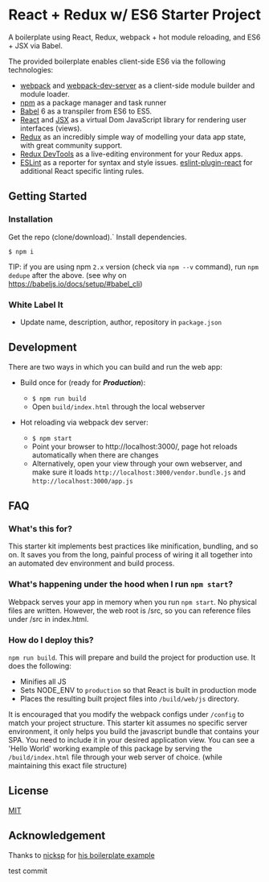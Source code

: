 # React + Redux w/ ES6 Starter Project

A boilerplate using React, Redux, webpack + hot module reloading, and ES6 + JSX via Babel.

The provided boilerplate enables client-side ES6 via the following technologies:

- [webpack](http://webpack.github.io/) and [webpack-dev-server](https://webpack.github.io/docs/webpack-dev-server.html) as a client-side module builder and module loader.
- [npm](https://www.npmjs.com/) as a package manager and task runner
- [Babel](http://babeljs.io/) 6 as a transpiler from ES6 to ES5.
- [React](https://facebook.github.io/react/) and [JSX](https://facebook.github.io/jsx/) as a virtual Dom JavaScript library for rendering user interfaces (views).
- [Redux](http://redux.js.org/) as an incredibly simple way of modelling your data app state, with great community support.
- [Redux DevTools](https://github.com/gaearon/redux-devtools) as a live-editing environment for your Redux apps.
- [ESLint](http://eslint.org/) as a reporter for syntax and style issues. [eslint-plugin-react](https://github.com/yannickcr/eslint-plugin-react) for additional React specific linting rules.

## Getting Started

### Installation

Get the repo (clone/download).`
Install dependencies.

```
$ npm i
```

TIP: if you are using npm `2.x` version  (check via `npm --v` command), run `npm dedupe` after the above. (see why on https://babeljs.io/docs/setup/#babel_cli)

### White Label It

- Update name, description, author, repository in `package.json`


## Development

There are two ways in which you can build and run the web app:

* Build once for (ready for ***Production***):
  * `$ npm run build`
  * Open `build/index.html` through the local webserver


* Hot reloading via webpack dev server:
  * `$ npm start`
  * Point your browser to http://localhost:3000/, page hot reloads automatically when there are changes
  * Alternatively, open your view through your own webserver, and make sure it loads `http://localhost:3000/vendor.bundle.js` and `http://localhost:3000/app.js`

## FAQ

### What's this for?

This starter kit implements best practices like minification, bundling, and so on. It saves you from the long, painful process of wiring it all together into an automated dev environment and build process.

### What's happening under the hood when I run `npm start`?

Webpack serves your app in memory when you run `npm start`. No physical files are written. However, the web root is /src, so you can reference files under /src in index.html.

### How do I deploy this?

`npm run build`. This will prepare and build the project for production use. It does the following:

- Minifies all JS
- Sets NODE_ENV to `production` so that React is built in production mode
- Places the resulting built project files into `/build/web/js` directory.

It is encouraged that you modify the webpack configs under `/config` to match your project structure. This starter kit assumes no specific server environment, it only helps you build the javascript bundle that contains your SPA. You need to include it in your desired application view. You can see a 'Hello World' working example of this package by serving the `/build/index.html` file through  your web server of choice. (while maintaining this exact file structure)

## License

[MIT](http://opensource.org/licenses/MIT)

## Acknowledgement

Thanks to [nicksp](https://github.com/nicksp) for [his boilerplate example](https://github.com/nicksp/redux-webpack-es6-boilerplate)

test commit 
